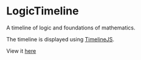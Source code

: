 LogicTimeline
=============

A timeline of logic and foundations of mathematics.

The timeline is displayed using [TimelineJS](http://timeline.knightlab.com/).

View it [here](http://openlogicproject.github.io/LogicTimeline/)